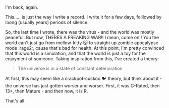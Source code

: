 I'm back, again.

This..... is just the way I write a record. I write it for a few days, folllowed by loong (usually years) periods of silence.

So, the last time I wrote, there was the virus - and the world was mostly peaceful. But now, THERES A FREAKING WAR!! I mean, come on!! You the world can't just go from mellow-kitty :kissing_cat: to straight up zombie apocalypse mode :rage2:, cause that's bad for health. At this point, I'm pretty convinced that this world is a simulation, and that the world is just a toy for the enjoyment of someone. Taking inspiration from this, I've created a theory:

> The universe is in a state of constant deterioration

At first, this may seem like a crackpot-cuckoo :bird: theory, but think about it - the universe has just gotten worser and worser. First, it was G-Rated, then 13+, then Mature - and then now, it is R.

That's all.
